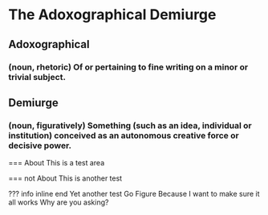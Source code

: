 # The Adoxographical Demiurge

## Adoxographical 
### (noun, rhetoric)  Of or pertaining to fine writing on a minor or trivial subject.

## Demiurge 
### (noun, figuratively) Something (such as an idea, individual or institution) conceived as an autonomous creative force or decisive power.

=== About
This is a test area

=== not About
This is another test

??? info inline end
Yet another test
Go Figure
Because I want to make sure it all works
Why are you asking?
